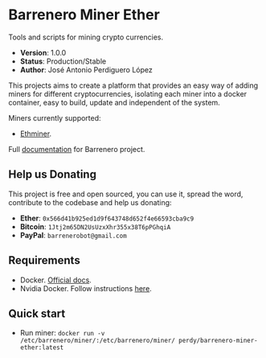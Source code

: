 # Barrenero Miner Ether
Tools and scripts for mining crypto currencies.

* **Version**: 1.0.0
* **Status**: Production/Stable
* **Author**: José Antonio Perdiguero López

This projects aims to create a platform that provides an easy way of adding miners for different cryptocurrencies,
isolating each miner into a docker container, easy to build, update and independent of the system.

Miners currently supported:

* [Ethminer](https://github.com/ethereum-mining/ethminer).

Full [documentation](http://barrenero.readthedocs.io) for Barrenero project.

## Help us Donating
This project is free and open sourced, you can use it, spread the word, contribute to the codebase and help us donating:

* **Ether**: `0x566d41b925ed1d9f643748d652f4e66593cba9c9`
* **Bitcoin**: `1Jtj2m65DN2UsUzxXhr355x38T6pPGhqiA`
* **PayPal**: `barrenerobot@gmail.com`

## Requirements
* Docker. [Official docs](https://docs.docker.com/engine/installation/).
* Nvidia Docker. Follow instructions [here](https://github.com/NVIDIA/nvidia-docker).

## Quick start
* Run miner: `docker run -v /etc/barrenero/miner/:/etc/barrenero/miner/ perdy/barrenero-miner-ether:latest`
